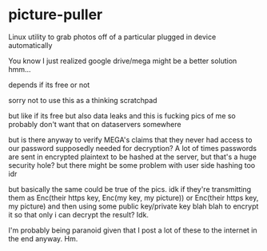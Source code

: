 # picture-puller
Linux utility to grab photos off of a particular plugged in device automatically


You know I just realized google drive/mega might be a better solution hmm...

depends if its free or not

sorry not to use this as a thinking scratchpad

but like if its free
but also data leaks and this is fucking pics of me so probably don't want that on dataservers somewhere

but is there anyway to verify MEGA's claims that they never had access to our password supposedly needed for decryption?  A lot of times passwords are sent in encrypted plaintext to be hashed at the server, but that's a huge security hole?  but there might be some problem with user side hashing too idr

but basically the same could be true of the pics.  idk if they're transmitting them as Enc(their https key, Enc(my key, my picture)) or Enc(their https key, my picture) and then using some public key/private key blah blah to encrypt it so that only i can decrypt the result?  Idk.

I'm probably being paranoid given that I post a lot of these to the internet in the end anyway. Hm.
